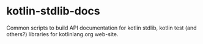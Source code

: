 kotlin-stdlib-docs
===================

Common scripts to build API documentation for kotlin stdlib, kotlin test (and others?) libraries for
kotlinlang.org web-site. 



